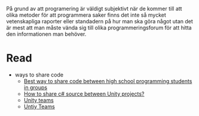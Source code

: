 På grund av att programering är väldigt subjektivt när de kommer till att olika metoder för att programmera saker finns det inte så mycket vetenskapliga raporter eller standadern på hur man ska göra något utan det är mest att man måste vända sig till olika programmeringsforum för att hitta den informationen man behöver.

# Read
- ways to share code
	- [Best way to share code between high school programming students in groups](https://stackoverflow.com/questions/13458251/best-way-to-share-code-between-high-school-programming-students-in-groups)
	- [How to share c# source between Unity projects?](https://stackoverflow.com/questions/44601144/how-to-share-c-sharp-source-between-unity-projects)
	- [Unity teams](https://unity.com/products/unity-teams)
	- [Untiy Teams](https://unity.com/unity/features/collaborate)


